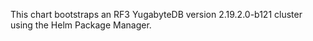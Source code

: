 This chart bootstraps an RF3 YugabyteDB version 2.19.2.0-b121 cluster using the Helm Package Manager.
